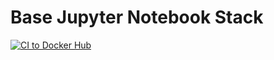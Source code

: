 # Base Jupyter Notebook Stack

[![CI to Docker Hub](https://github.com/zOS-Application-RI/s390x-base-notebook/actions/workflows/docker-image.yml/badge.svg)](https://github.com/zOS-Application-RI/s390x-base-notebook/actions/workflows/docker-image.yml)
